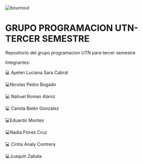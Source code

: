 ![bournout](https://media1.giphy.com/media/qgQUggAC3Pfv687qPC/giphy.gif?cid=ecf05e478cgsjhz6argalx43b40lwnst1qy28njtgel71ni1&rid=giphy.gif&ct=g)

# GRUPO PROGRAMACION UTN- TERCER SEMESTRE

Repositorio del grupo programacion UTN para tercer semestre

Integrantes:

:computer: Ayelen Luciana Sara Cabral 

:computer:Nicolas Pedro Bogado

:computer: Nahuel Roman Alaniz

:computer: Camila Belén Gonzalez

:computer:Eduardo Montes

:computer:Nadia Flores Cruz

:computer: Cintia Analy Contrera

:computer:Juaquín Zabala


